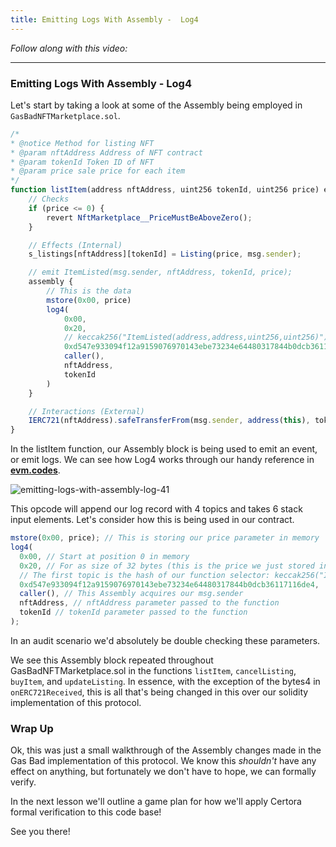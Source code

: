 ```yaml
---
title: Emitting Logs With Assembly -  Log4
---
```


_Follow along with this video:_

---

### Emitting Logs With Assembly - Log4

Let's start by taking a look at some of the Assembly being employed in `GasBadNFTMarketplace.sol`.

```js
/*
* @notice Method for listing NFT
* @param nftAddress Address of NFT contract
* @param tokenId Token ID of NFT
* @param price sale price for each item
*/
function listItem(address nftAddress, uint256 tokenId, uint256 price) external {
    // Checks
    if (price <= 0) {
        revert NftMarketplace__PriceMustBeAboveZero();
    }

    // Effects (Internal)
    s_listings[nftAddress][tokenId] = Listing(price, msg.sender);

    // emit ItemListed(msg.sender, nftAddress, tokenId, price);
    assembly {
        // This is the data
        mstore(0x00, price)
        log4(
            0x00,
            0x20,
            // keccak256("ItemListed(address,address,uint256,uint256)")
            0xd547e933094f12a9159076970143ebe73234e64480317844b0dcb36117116de4,
            caller(),
            nftAddress,
            tokenId
        )
    }

    // Interactions (External)
    IERC721(nftAddress).safeTransferFrom(msg.sender, address(this), tokenId);
}
```

In the listItem function, our Assembly block is being used to emit an event, or emit logs. We can see how Log4 works through our handy reference in [**evm.codes**](https://www.evm.codes/).

![emitting-logs-with-assembly-log-41](/formal-verification-3/3-emitting-logs-with-assembly/emitting-logs-with-assembly-log-41.png)

This opcode will append our log record with 4 topics and takes 6 stack input elements. Let's consider how this is being used in our contract.

```js
mstore(0x00, price); // This is storing our price parameter in memory
log4(
  0x00, // Start at position 0 in memory
  0x20, // For as size of 32 bytes (this is the price we just stored in memory)
  // The first topic is the hash of our function selector: keccak256("ItemListed(address,address,uint256,uint256)")
  0xd547e933094f12a9159076970143ebe73234e64480317844b0dcb36117116de4,
  caller(), // This Assembly acquires our msg.sender
  nftAddress, // nftAddress parameter passed to the function
  tokenId // tokenId parameter passed to the function
);
```

In an audit scenario we'd absolutely be double checking these parameters.

We see this Assembly block repeated throughout GasBadNFTMarketplace.sol in the functions `listItem`, `cancelListing`, `buyItem`, and `updateListing`. In essence, with the exception of the bytes4 in `onERC721Received`, this is all that's being changed in this over our solidity implementation of this protocol.

### Wrap Up

Ok, this was just a small walkthrough of the Assembly changes made in the Gas Bad implementation of this protocol. We know this _shouldn't_ have any effect on anything, but fortunately we don't have to hope, we can formally verify.

In the next lesson we'll outline a game plan for how we'll apply Certora formal verification to this code base!

See you there!
